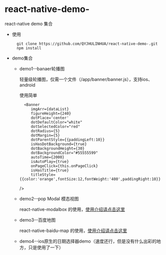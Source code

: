 # react-native-demo-
react-native demo 集合

* 使用

		git clone https://github.com/QYJHULINHUA/react-native-demo-.git
		npm install

* demo集合
	* demo1--banaer轮播图

		轻量级轮播图，仅需一个文件（/app/banner/banner.js），支持ios、android

		使用简单

			<Banner
	           imgArr={dataList}
	           figureHeight={240}
	           dotPlace='center'
	           dotDefaultColor="white"
	           dotSelectedColor="red"
	           dotRadius={5}
	           dotMargin={5}
	           dotParentStyle={{paddingLeft:10}}
	           isHasDotBackground={true}
	           dotBackgroundHeight={30}
	           dotBackgroundColor="#55555599"
	           autoTime={2000}
	           isAutoPlay={true}
	           onPageClick={this.onPageClick}
	           isHasTitle={true}
	           titleStyle={{color:'orange',fontSize:12,fontWeight:'400',paddingRight:10}}
	     />

	* demo2--pop Modal 模态视图

		react-native-modalbox 的使用，[使用介绍请点击这里](https://my.oschina.net/KJhulinhua/blog/1536740)

	* demo3--百度地图
		
		react-native-baidu-map 的使用，[使用介绍请点击这里](https://my.oschina.net/KJhulinhua/blog/1539317)
		
	* demo4--ios原生的日期选择器demo（速度还行，但是没有什么出彩的地方，只是使用了一下）

